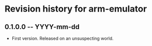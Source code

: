 # Revision history for arm-emulator

## 0.1.0.0 -- YYYY-mm-dd

* First version. Released on an unsuspecting world.
